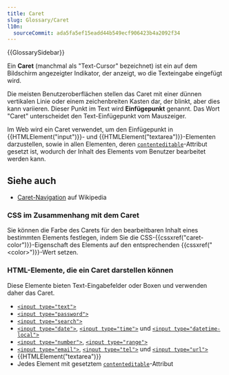 ```yaml
---
title: Caret
slug: Glossary/Caret
l10n:
  sourceCommit: ada5fa5ef15eadd44b549ecf906423b4a2092f34
---
```


{{GlossarySidebar}}

Ein **Caret** (manchmal als "Text-Cursor" bezeichnet) ist ein auf dem Bildschirm angezeigter Indikator, der anzeigt, wo die Texteingabe eingefügt wird.

Die meisten Benutzeroberflächen stellen das Caret mit einer dünnen vertikalen Linie oder einem zeichenbreiten Kasten dar, der blinkt, aber dies kann variieren. Dieser Punkt im Text wird **Einfügepunkt** genannt. Das Wort "Caret" unterscheidet den Text-Einfügepunkt vom Mauszeiger.

Im Web wird ein Caret verwendet, um den Einfügepunkt in {{HTMLElement("input")}}- und {{HTMLElement("textarea")}}-Elementen darzustellen, sowie in allen Elementen, deren [`contenteditable`](/de/docs/Web/HTML/Global_attributes#contenteditable)-Attribut gesetzt ist, wodurch der Inhalt des Elements vom Benutzer bearbeitet werden kann.

## Siehe auch

- [Caret-Navigation](https://en.wikipedia.org/wiki/Caret_navigation) auf Wikipedia

### CSS im Zusammenhang mit dem Caret

Sie können die Farbe des Carets für den bearbeitbaren Inhalt eines bestimmten Elements festlegen, indem Sie die CSS-{{cssxref("caret-color")}}-Eigenschaft des Elements auf den entsprechenden {{cssxref("&lt;color&gt;")}}-Wert setzen.

### HTML-Elemente, die ein Caret darstellen können

Diese Elemente bieten Text-Eingabefelder oder Boxen und verwenden daher das Caret.

- [`<input type="text">`](/de/docs/Web/HTML/Element/input/text)
- [`<input type="password">`](/de/docs/Web/HTML/Element/input/password)
- [`<input type="search">`](/de/docs/Web/HTML/Element/input/search)
- [`<input type="date">`](/de/docs/Web/HTML/Element/input/date), [`<input type="time">`](/de/docs/Web/HTML/Element/input/time) und [`<input type="datetime-local">`](/de/docs/Web/HTML/Element/input/datetime-local)
- [`<input type="number">`](/de/docs/Web/HTML/Element/input/number), [`<input type="range">`](/de/docs/Web/HTML/Element/input/range)
- [`<input type="email">`](/de/docs/Web/HTML/Element/input/email), [`<input type="tel">`](/de/docs/Web/HTML/Element/input/tel) und [`<input type="url">`](/de/docs/Web/HTML/Element/input/url)
- {{HTMLElement("textarea")}}
- Jedes Element mit gesetztem [`contenteditable`](/de/docs/Web/HTML/Global_attributes#contenteditable)-Attribut

